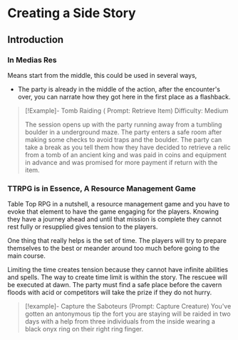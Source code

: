 # Creating a Side Story
## Introduction
### In Medias Res
Means start from the middle, this could be used in several ways,
- The party is already in the middle of the action, after the encounter's over, you can narrate how they got here in the first place as a flashback.
> [!Example]- Tomb Raiding ( Prompt: Retrieve Item)
> Difficulty: Medium
> 
> The session opens up with the party running away from a tumbling boulder in a underground maze. The party enters a safe room after making some checks to avoid traps and the boulder. The party can take a break as you tell them how they have decided to retrieve a relic from a tomb of an ancient king and was paid in coins and equipment in advance and was promised for more payment if return with the item.

### TTRPG is in Essence, A Resource Management Game
Table Top RPG in a nutshell, a resource management game and you have to evoke that element to have the game engaging for the players. Knowing they have a journey ahead and until that mission is complete they cannot rest fully or resupplied gives tension to the players.

One thing that really helps is the set of time. The players will try to prepare themselves to the best or meander around too much before going to the main course. 

Limiting the time creates tension because they cannot have infinite abilities and spells. The way to create time limit is within the story. The rescuee will be executed at dawn. The party must find a safe place before the cavern floods with acid or competitors will take the prize if they do not hurry.

> [!example]- Capture the Saboteurs (Prompt: Capture Creature)
> You've gotten an antonymous tip the fort you are staying will be raided in two days with a help from three individuals from the inside wearing a black onyx ring on their right ring finger.

